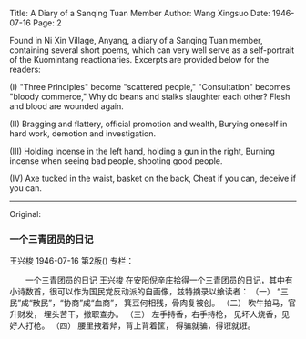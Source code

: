 Title: A Diary of a Sanqing Tuan Member
Author: Wang Xingsuo
Date: 1946-07-16
Page: 2

Found in Ni Xin Village, Anyang, a diary of a Sanqing Tuan member, containing several short poems, which can very well serve as a self-portrait of the Kuomintang reactionaries. Excerpts are provided below for the readers:

(I)
	"Three Principles" become "scattered people," "Consultation" becomes "bloody commerce,"
	Why do beans and stalks slaughter each other? Flesh and blood are wounded again.

(II)
	Bragging and flattery, official promotion and wealth,
	Burying oneself in hard work, demotion and investigation.

(III)
	Holding incense in the left hand, holding a gun in the right,
	Burning incense when seeing bad people, shooting good people.

(IV)
	Axe tucked in the waist, basket on the back,
	Cheat if you can, deceive if you can.



<hr /> 

Original: 


### 一个三青团员的日记
王兴梭
1946-07-16
第2版()
专栏：

　　一个三青团员的日记
    王兴梭
    在安阳倪辛庄拾得一个三青团员的日记，其中有小诗数首，很可以作为国民党反动派的自画像，兹特摘录以飨读者：
  （一）
    “三民”成“散民”，“协商”成“血商”，
    箕豆何相残，骨肉复被创。
  （二）
    吹牛拍马，官升财发，
    埋头苦干，撤职查办。
  （三）
    左手持香，右手持枪，
    见坏人烧香，见好人打枪。
  （四）
    腰里掖着斧，背上背着筐，
    得骗就骗，得诳就诳。
